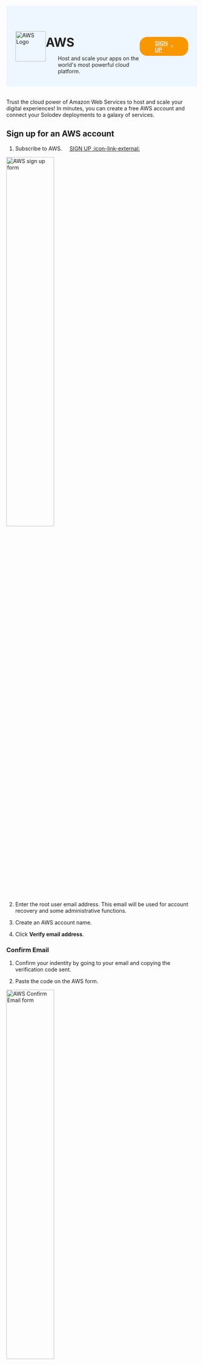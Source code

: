 #

<div class="header">
  <div class="inner">
    <img src="/static/images/logos/aws-logo.jpg" alt="AWS Logo">
    <div>
      <h1 style="color: #222;">AWS</h1>
      <p style="padding-left: 2rem; margin-bottom: 0; color: #222;">Host and scale your apps on the world's most powerful cloud platform.</p>
    </div>
  </div>
  <a href="https://signin.aws.amazon.com/signup?request_type=register" rel="noopener noreferrer" target="_blank" style="background-color: #f99700; color: #fff; padding: .5rem 2.5rem; border-radius: 20px; font-weight: 600; display: inline-flex;">SIGN UP <span style="padding-left: .5rem; display: inline-flex; align-items: center;"><svg xmlns="http://www.w3.org/2000/svg" viewBox="0 0 16 16" width="20" height="20" fill="#fff"><path d="M3.75 2h3.5a.75.75 0 0 1 0 1.5h-3.5a.25.25 0 0 0-.25.25v8.5c0 .138.112.25.25.25h8.5a.25.25 0 0 0 .25-.25v-3.5a.75.75 0 0 1 1.5 0v3.5A1.75 1.75 0 0 1 12.25 14h-8.5A1.75 1.75 0 0 1 2 12.25v-8.5C2 2.784 2.784 2 3.75 2Zm6.854-1h4.146a.25.25 0 0 1 .25.25v4.146a.25.25 0 0 1-.427.177L13.03 4.03 9.28 7.78a.751.751 0 0 1-1.042-.018.751.751 0 0 1-.018-1.042l3.75-3.75-1.543-1.543A.25.25 0 0 1 10.604 1Z"></path></svg></span></a>
</div>

Trust the cloud power of Amazon Web Services to host and scale your digital experiences! In minutes, you can create a free AWS account and connect your Solodev deployments to a galaxy of services.

## Sign up for an AWS account

1. Subscribe to AWS. <a href="https://signin.aws.amazon.com/signup?request_type=register" target="_blank" class="btn-orange-sm" style="margin-left: 1rem;">SIGN UP <span>:icon-link-external:</span></a>

<p><img src="/static/images/aws/aws-sign-up-form.jpg" alt="AWS sign up form" style="width: 50%;"></p>

2. Enter the root user email address. This email will be used for account recovery and some administrative functions.

3. Create an AWS account name.

4. Click <span class="text-orange">**Verify email address**</span>.

### Confirm Email

1. Confirm your indentity by going to your email and copying the verification code sent.

2. Paste the code on the AWS form.

<p><img src="/static/images/aws/aws-confirm-email.jpg" alt="AWS Confirm Email form" style="width: 50%;"></p>

### Create Password

1. Create your root user password.

2. Confirm your root user password.

<p><img src="/static/images/aws/aws-create-password.jpg" alt="AWS Create Password form" style="width: 50%;"></p>

3. <span class="text-orange">**Continue to step 2**</span>.

### Contact Information

1. Select the type of account.
  - **Business** - for your work, school, or organization.
  - **Personal** - for your own projects.

2. Fill out the rest of the form with your personal information.

<p><img src="/static/images/aws/aws-contact-information.jpg" alt="AWS Billing Information form" style="width: 50%;"></p>

3. <span class="text-orange">**Continue to step 3**</span>.

### Billing Information

1. Set up your billing information.

<p><img src="/static/images/aws/aws-billing-info.jpg" alt="AWS Billing Information form" style="width: 50%;"></p>

2. <span class="text-orange">**Continue to step 4**</span>.

### Confirm Identity

1. Choose how you would like to receive the verification code on your phone.

<p><img src="/static/images/aws/aws-confirm-identity.jpg" alt="Confirm Identity form" style="width: 50%;"></p>

2. Type your phone number.

3. Type the characters shows in the security check picture.

4. <span class="text-orange">**Continue**</span>.

5. Paste the verification code sent to your phone.

6. <span class="text-orange">**Continue to step 5**</span>.

### Select Support Plan

1. Choose between the plans offered.

<p><img src="/static/images/aws/aws-support-plans.jpg" alt="Support Plans" style="width: 50%;"></p>

2. <span class="text-orange">**Complete sign up**</span>.

Congratulations! You have signed up for an AWS account. You can go to your <a href="https://console.aws.amazon.com/" target="_blank">AWS Management Console</a>.

<p><img src="/static/images/aws/aws-congratulations.jpg" alt="Congratulations" style="width: 30%;"></p>

<style>
  /* Headers */
  .header {
    display: flex;
    align-items: center;
    justify-content: space-between;
    padding: 2rem 1.5rem;
    margin-bottom: 2rem;
    background-color: #eef6ff;
  }
  .header .inner {
    display: flex;
    align-items: center;
    justify-content: start;
  }
  .header img {
    width: 80px;
  }
  .header h1 {
    margin-left: 0;
    font-size: 2rem;
    margin-bottom: 0.25rem;
  }
  .header p {
    padding-left: 2rem;
    margin-bottom: 0;
  }
</style>